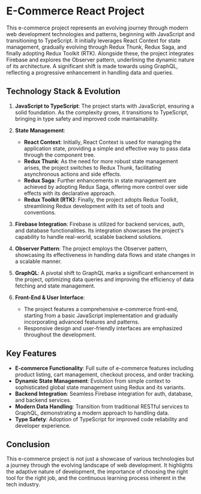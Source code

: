 # E-Commerce React Project

This e-commerce project represents an evolving journey through modern web development technologies and patterns, beginning with JavaScript and transitioning to TypeScript. It initially leverages React Context for state management, gradually evolving through Redux Thunk, Redux Saga, and finally adopting Redux Toolkit (RTK). Alongside these, the project integrates Firebase and explores the Observer pattern, underlining the dynamic nature of its architecture. A significant shift is made towards using GraphQL, reflecting a progressive enhancement in handling data and queries.

## Technology Stack & Evolution

1. **JavaScript to TypeScript**: The project starts with JavaScript, ensuring a solid foundation. As the complexity grows, it transitions to TypeScript, bringing in type safety and improved code maintainability.

2. **State Management**:
    - **React Context**: Initially, React Context is used for managing the application state, providing a simple and effective way to pass data through the component tree.
    - **Redux Thunk**: As the need for more robust state management arises, the project switches to Redux Thunk, facilitating asynchronous actions and side effects.
    - **Redux Saga**: Further enhancements in state management are achieved by adopting Redux Saga, offering more control over side effects with its declarative approach.
    - **Redux Toolkit (RTK)**: Finally, the project adopts Redux Toolkit, streamlining Redux development with its set of tools and conventions.

3. **Firebase Integration**: Firebase is utilized for backend services, auth, and database functionalities. Its integration showcases the project's capability to handle real-world, scalable backend solutions.

4. **Observer Pattern**: The project employs the Observer pattern, showcasing its effectiveness in handling data flows and state changes in a scalable manner.

5. **GraphQL**: A pivotal shift to GraphQL marks a significant enhancement in the project, optimizing data queries and improving the efficiency of data fetching and state management.

6. **Front-End & User Interface**:
    - The project features a comprehensive e-commerce front-end, starting from a basic JavaScript implementation and gradually incorporating advanced features and patterns.
    - Responsive design and user-friendly interfaces are emphasized throughout the development.

## Key Features

- **E-commerce Functionality**: Full suite of e-commerce features including product listing, cart management, checkout process, and order tracking.
- **Dynamic State Management**: Evolution from simple context to sophisticated global state management using Redux and its variants.
- **Backend Integration**: Seamless Firebase integration for auth, database, and backend services.
- **Modern Data Handling**: Transition from traditional RESTful services to GraphQL, demonstrating a modern approach to handling data.
- **Type Safety**: Adoption of TypeScript for improved code reliability and developer experience.

## Conclusion

This e-commerce project is not just a showcase of various technologies but a journey through the evolving landscape of web development. It highlights the adaptive nature of development, the importance of choosing the right tool for the right job, and the continuous learning process inherent in the tech industry.
